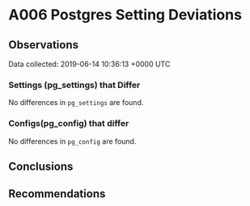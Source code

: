 # A006 Postgres Setting Deviations #

## Observations ##
Data collected: 2019-06-14 10:36:13 +0000 UTC  

### Settings (pg_settings) that Differ ###

No differences in `pg_settings` are found.

### Configs(pg_config) that differ ###

No differences in `pg_config` are found.



## Conclusions ##


## Recommendations ##

